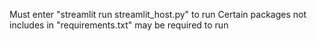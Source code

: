 Must enter "streamlit run streamlit_host.py" to run
Certain packages not includes in "requirements.txt" may be required to run
